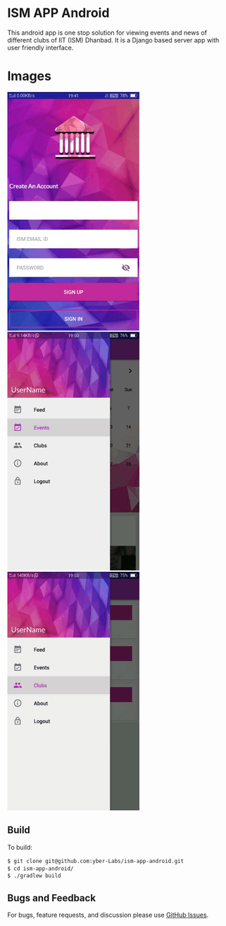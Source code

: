 # ISM APP Android

This android app is one stop solution for viewing events and news of different clubs of IIT (ISM) Dhanbad. It is a Django based server app with user friendly interface.


# Images
<img src="https://github.com/Cyber-Labs/ism-app-android/blob/master/gifs/giffeeds.gif" width="300" height="540" />
<img src="https://github.com/Cyber-Labs/ism-app-android/blob/master/gifs/gifevents.gif" width="300" height="540" />
<img src="https://github.com/Cyber-Labs/ism-app-android/blob/master/gifs/gifclubs.gif" width="300" height="540" />


## Build

To build:

```bash
$ git clone git@github.com:yber-Labs/ism-app-android.git
$ cd ism-app-android/
$ ./gradlew build
```

## Bugs and Feedback

For bugs, feature requests, and discussion please use [GitHub Issues][issues].






 [issues]: https://github.com/Cyber-Labs/ism-app-android/issues

